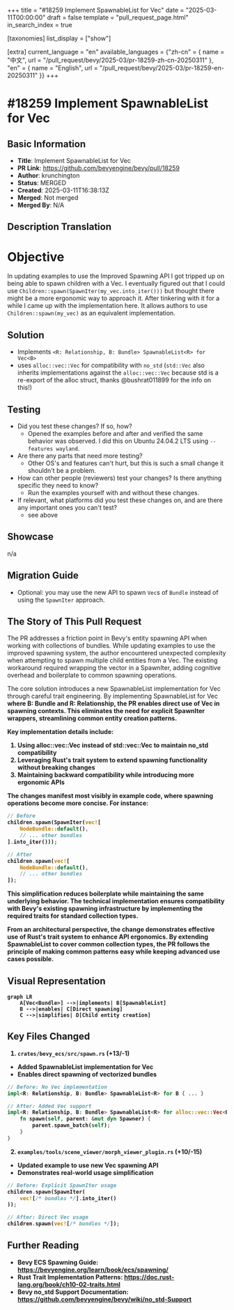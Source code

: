 +++
title = "#18259 Implement SpawnableList for Vec<Bundle>"
date = "2025-03-11T00:00:00"
draft = false
template = "pull_request_page.html"
in_search_index = true

[taxonomies]
list_display = ["show"]

[extra]
current_language = "en"
available_languages = {"zh-cn" = { name = "中文", url = "/pull_request/bevy/2025-03/pr-18259-zh-cn-20250311" }, "en" = { name = "English", url = "/pull_request/bevy/2025-03/pr-18259-en-20250311" }}
+++

# #18259 Implement SpawnableList for Vec<Bundle>

## Basic Information
- **Title**: Implement SpawnableList for Vec<Bundle>
- **PR Link**: https://github.com/bevyengine/bevy/pull/18259
- **Author**: krunchington
- **Status**: MERGED
- **Created**: 2025-03-11T16:38:13Z
- **Merged**: Not merged
- **Merged By**: N/A

## Description Translation
# Objective

In updating examples to use the Improved Spawning API I got tripped up on being able to spawn children with a Vec.  I eventually figured out that I could use `Children::spawn(SpawnIter(my_vec.into_iter()))` but thought there might be a more ergonomic way to approach it.  After tinkering with it for a while I came up with the implementation here.  It allows authors to use `Children::spawn(my_vec)` as an equivalent implementation.

## Solution

- Implements `<R: Relationship, B: Bundle> SpawnableList<R> for Vec<B>`
- uses `alloc::vec::Vec` for compatibility with `no_std` (`std::Vec` also inherits implementations against the `alloc::vec::Vec` because std is a re-export of the alloc struct, thanks @bushrat011899 for the info on this!)

## Testing

- Did you test these changes? If so, how?
  - Opened the examples before and after and verified the same behavior was observed.  I did this on Ubuntu 24.04.2 LTS using `--features wayland`.
- Are there any parts that need more testing?
  - Other OS's and features can't hurt, but this is such a small change it shouldn't be a problem.
- How can other people (reviewers) test your changes? Is there anything specific they need to know?
  - Run the examples yourself with and without these changes.
- If relevant, what platforms did you test these changes on, and are there any important ones you can't test?
  - see above

## Showcase

n/a

## Migration Guide

- Optional: you may use the new API to spawn `Vec`s of `Bundle` instead of using the `SpawnIter` approach.

## The Story of This Pull Request

The PR addresses a friction point in Bevy's entity spawning API when working with collections of bundles. While updating examples to use the improved spawning system, the author encountered unexpected complexity when attempting to spawn multiple child entities from a Vec<Bundle>. The existing workaround required wrapping the vector in a SpawnIter, adding cognitive overhead and boilerplate to common spawning operations.

The core solution introduces a new SpawnableList implementation for Vec<Bundle> through careful trait engineering. By implementing SpawnableList<R> for Vec<B> where B: Bundle and R: Relationship, the PR enables direct use of Vec<Bundle> in spawning contexts. This eliminates the need for explicit SpawnIter wrappers, streamlining common entity creation patterns.

Key implementation details include:
1. Using alloc::vec::Vec instead of std::vec::Vec to maintain no_std compatibility
2. Leveraging Rust's trait system to extend spawning functionality without breaking changes
3. Maintaining backward compatibility while introducing more ergonomic APIs

The changes manifest most visibly in example code, where spawning operations become more concise. For instance:

```rust
// Before
children.spawn(SpawnIter(vec![
    NodeBundle::default(),
    // ... other bundles
].into_iter()));

// After
children.spawn(vec![
    NodeBundle::default(), 
    // ... other bundles
]);
```

This simplification reduces boilerplate while maintaining the same underlying behavior. The technical implementation ensures compatibility with Bevy's existing spawning infrastructure by implementing the required traits for standard collection types.

From an architectural perspective, the change demonstrates effective use of Rust's trait system to enhance API ergonomics. By extending SpawnableList to cover common collection types, the PR follows the principle of making common patterns easy while keeping advanced use cases possible.

## Visual Representation

```mermaid
graph LR
    A[Vec<Bundle>] -->|implements| B[SpawnableList]
    B -->|enables| C[Direct spawning]
    C -->|simplifies| D[Child entity creation]
```

## Key Files Changed

1. `crates/bevy_ecs/src/spawn.rs` (+13/-1)
- Added SpawnableList implementation for Vec<Bundle>
- Enables direct spawning of vectorized bundles

```rust
// Before: No Vec implementation
impl<R: Relationship, B: Bundle> SpawnableList<R> for B { ... }

// After: Added Vec support
impl<R: Relationship, B: Bundle> SpawnableList<R> for alloc::vec::Vec<B> {
    fn spawn(self, parent: &mut dyn Spawner) {
        parent.spawn_batch(self);
    }
}
```

2. `examples/tools/scene_viewer/morph_viewer_plugin.rs` (+10/-15)
- Updated example to use new Vec spawning API
- Demonstrates real-world usage simplification

```rust
// Before: Explicit SpawnIter usage
children.spawn(SpawnIter(
    vec![/* bundles */].into_iter()
));

// After: Direct Vec usage 
children.spawn(vec![/* bundles */]);
```

## Further Reading

- Bevy ECS Spawning Guide: https://bevyengine.org/learn/book/ecs/spawning/
- Rust Trait Implementation Patterns: https://doc.rust-lang.org/book/ch10-02-traits.html
- Bevy no_std Support Documentation: https://github.com/bevyengine/bevy/wiki/no_std-Support